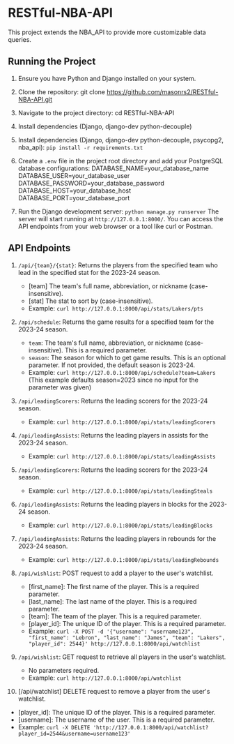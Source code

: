 # RESTful-NBA-API

This project extends the NBA_API to provide more customizable data queries.

## Running the Project

1. Ensure you have Python and Django installed on your system.
2. Clone the repository: git clone https://github.com/masonrs2/RESTful-NBA-API.git
3. Navigate to the project directory: cd RESTful-NBA-API
4. Install dependencies (Django, django-dev python-decouple)
4. Install dependencies (Django, django-dev python-decouple, psycopg2, nba_api): `pip install -r requirements.txt`
5. Create a `.env` file in the project root directory and add your PostgreSQL database configurations:
DATABASE_NAME=your_database_name
DATABASE_USER=your_database_user
DATABASE_PASSWORD=your_database_password
DATABASE_HOST=your_database_host
DATABASE_PORT=your_database_port

6. Run the Django development server: `python manage.py runserver`
The server will start running at `http://127.0.0.1:8000/`. You can access the API endpoints from your web browser or a tool like curl or Postman.

## API Endpoints

1. `/api/{team}/{stat}`: Returns the players from the specified team who lead in the specified stat for the 2023-24 season.
   - [team] The team's full name, abbreviation, or nickname (case-insensitive).
   - [stat] The stat to sort by (case-insensitive).
   - Example: `curl http://127.0.0.1:8000/api/stats/Lakers/pts`

2. `/api/schedule`: Returns the game results for a specified team for the 2023-24 season.
   - `team`: The team's full name, abbreviation, or nickname (case-insensitive). This is a required parameter.
   - `season`: The season for which to get game results. This is an optional parameter. If not provided, the default season is 2023-24.
   - Example: `curl http://127.0.0.1:8000/api/schedule?team=Lakers` (This example defaults season=2023 since no input for the parameter was given)

3. `/api/leadingScorers`: Returns the leading scorers for the 2023-24 season.
   - Example: `curl http://127.0.0.1:8000/api/stats/leadingScorers`

4. `/api/leadingAssists`: Returns the leading players in assists for the 2023-24 season.
   - Example: `curl http://127.0.0.1:8000/api/stats/leadingAssists`
   
5. `/api/leadingScorers`: Returns the leading scorers for the 2023-24 season.
   - Example: `curl http://127.0.0.1:8000/api/stats/leadingSteals`

6. `/api/leadingAssists`: Returns the leading players in blocks for the 2023-24 season.
   - Example: `curl http://127.0.0.1:8000/api/stats/leadingBlocks`

7. `/api/leadingAssists`: Returns the leading players in rebounds for the 2023-24 season.
   - Example: `curl http://127.0.0.1:8000/api/stats/leadingRebounds`

8. `/api/wishlist`: POST request to add a player to the user's watchlist.
   - [first_name]: The first name of the player. This is a required parameter.
   - [last_name]: The last name of the player. This is a required parameter.
   - [team]: The team of the player. This is a required parameter.
   - [player_id]: The unique ID of the player. This is a required parameter.
   - Example: `curl -X POST -d '{"username": "username123", "first_name": "Lebron", "last_name": "James", "team": "Lakers", "player_id": 2544}' http://127.0.0.1:8000/api/watchlist`

9. `/api/wishlist`: GET request to retrieve all players in the user's watchlist.
   - No parameters required.
   - Example: `curl http://127.0.0.1:8000/api/watchlist`

10. [/api/watchlist] DELETE request to remove a player from the user's watchlist.
   - [player_id]: The unique ID of the player. This is a required parameter.
   - [username]: The username of the user. This is a required parameter.
   - Example: `curl -X DELETE 'http://127.0.0.1:8000/api/watchlist?player_id=2544&username=username123'`


